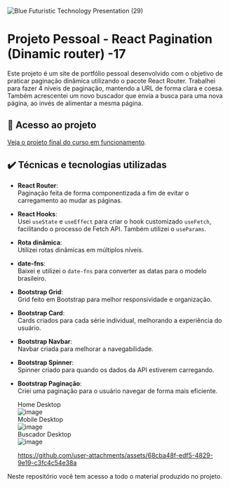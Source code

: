 
![Blue Futuristic Technology Presentation (29)](https://github.com/user-attachments/assets/5dcaa733-e24e-4622-8e2d-fce133107a6e)



# Projeto Pessoal - React Pagination (Dinamic router) -17

Este projeto é um site de portfólio pessoal desenvolvido com o objetivo de praticar paginação dinâmica utilizando o pacote React Router. Trabalhei para fazer 4 níveis de paginação, mantendo a URL de forma clara e coesa. Também acrescentei um novo buscador que envia a busca para uma nova página, ao invés de alimentar a mesma página.


      
## 📁 Acesso ao projeto  

[Veja o projeto final do curso em funcionamento](https://lshv04.github.io/reactpagination17/).  


## ✔️ Técnicas e tecnologias utilizadas  


- **React Router**:  
  Paginação feita de forma componentizada a fim de evitar o carregamento ao mudar as páginas.  
- **React Hooks**:  
  Usei `useState` e `useEffect` para criar o hook customizado `useFetch`, facilitando o processo de Fetch API. Também utilizei o `useParams`.  
- **Rota dinâmica**:  
  Utilizei rotas dinâmicas em múltiplos níveis.  
- **date-fns**:  
  Baixei e utilizei o `date-fns` para converter as datas para o modelo brasileiro.  
- **Bootstrap Grid**:  
  Grid feito em Bootstrap para melhor responsividade e organização.  
- **Bootstrap Card**:  
  Cards criados para cada série individual, melhorando a experiência do usuário.  
- **Bootstrap Navbar**:  
  Navbar criada para melhorar a navegabilidade.  
- **Bootstrap Spinner**:  
  Spinner criado para quando os dados da API estiverem carregando.  
- **Bootstrap Paginação**:  
  Criei uma paginação para o usuário navegar de forma mais eficiente.

  Home Desktop  
  ![image](https://github.com/user-attachments/assets/344a3fea-8f56-4602-9040-6c4e23d94809)  
  Mobile Desktop  
  ![image](https://github.com/user-attachments/assets/69cf4f67-117c-4af3-b522-3dbe782594f5)  
  Buscador Desktop  
  ![image](https://github.com/user-attachments/assets/351dec96-af90-4b25-8001-c1eae2d186ba)  

  


  https://github.com/user-attachments/assets/68cba48f-edf5-4829-9e19-c3fc4c54e38a










Neste repositório você tem acesso a todo o material produzido no projeto.



